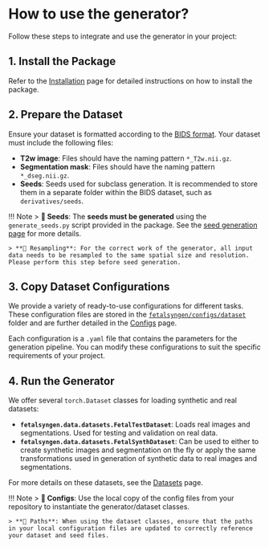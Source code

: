 # How to use the generator?

Follow these steps to integrate and use the generator in your project:

## 1. Install the Package
Refer to the [Installation](index.md#installation) page for detailed instructions on how to install the package.

## 2. Prepare the Dataset
Ensure your dataset is formatted according to the [BIDS format](https://bids.neuroimaging.io/). Your dataset must include the following files:

- **T2w image**: Files should have the naming pattern `*_T2w.nii.gz`.
- **Segmentation mask**: Files should have the naming pattern `*_dseg.nii.gz`.
- **Seeds**: Seeds used for subclass generation. It is recommended to store them in a separate folder within the BIDS dataset, such as `derivatives/seeds`.

!!! Note
    > **📝 Seeds**: The **seeds must be generated** using the `generate_seeds.py` script provided in the package. See the [seed generation page](seed_generation.md) for more details.
    
    > **📝 Resampling**: For the correct work of the generator, all input data needs to be resampled to the same spatial size and resolution. Please perform this step before seed generation.

## 3. Copy Dataset Configurations

We provide a variety of ready-to-use configurations for different tasks. These configuration files are stored in the [`fetalsyngen/configs/dataset`](https://github.com/Medical-Image-Analysis-Laboratory/fetalsyngen/tree/dev/configs/dataset) folder and are further detailed in the [Configs](configs.md) page.

Each configuration is a `.yaml` file that contains the parameters for the generation pipeline. You can modify these configurations to suit the specific requirements of your project.

## 4. Run the Generator

We offer several `torch.Dataset` classes for loading synthetic and real datasets:

- **`fetalsyngen.data.datasets.FetalTestDataset`**: Loads real images and segmentations. Used for testing and validation on real data.
- **`fetalsyngen.data.datasets.FetalSynthDataset`**: Can be used to either to create synthetic images and segmentation on the fly or apply the same transformations used in generation of synthetic data to real images and segmentations.

For more details on these datasets, see the [Datasets](datasets.md) page.

!!! Note
    > **📝 Configs**: Use the local copy of the config files from your repository to instantiate the generator/dataset classes.

    > **📝 Paths**: When using the dataset classes, ensure that the paths in your local configuration files are updated to correctly reference your dataset and seed files.

